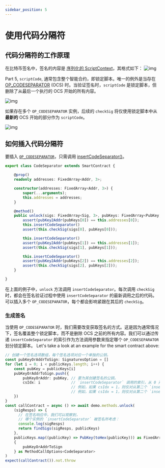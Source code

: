 ```yaml
---
sidebar_position: 5
---
```


# 使用代码分隔符

## 代码分隔符的工作原理

在比特币签名中，签名的内容是 [序列化的 ScriptContext](../how-to-write-a-contract/scriptcontext.md#serialization)，其格式如下：
![img](/sCrypt/codeseparator-01.png)

Part 5, `scriptCode`, 通常包含整个智能合约，即锁定脚本。唯一的例外是当存在 [OP_CODESEPARATOR](https://wiki.bitcoinsv.io/index.php/OP_CODESEPARATOR) (OCS) 时。当验证签名时，`scriptCode` 是锁定脚本，但删除了从最后一个执行的 OCS 开始的所有内容。

![img](/sCrypt/codeseparator-02.png)

如果存在多个 `OP_CODESEPARATOR` 实例，后续的 `checkSig` 将仅使用锁定脚本中从 **最新的** OCS 开始的部分作为 `scriptCode`。

![img](/sCrypt/codeseparator-03.png)

## 如何插入代码分隔符

要插入 [`OP_CODESEPARATOR`](https://wiki.bitcoinsv.io/index.php/OP_CODESEPARATOR)，只需调用 [insertCodeSeparator()](../how-to-write-a-contract/built-ins.md#insertcodeseparator)。

```ts
export class CodeSeparator extends SmartContract {

    @prop()
    readonly addresses: FixedArray<Addr, 3>;

    constructor(addresses: FixedArray<Addr, 3>) {
        super(...arguments);
        this.addresses = addresses;
    }

    @method()
    public unlock(sigs: FixedArray<Sig, 3>, pubKeys: FixedArray<PubKey, 3>) {
        assert(pubKey2Addr(pubKeys[0]) == this.addresses[0]);
        this.insertCodeSeparator()
        assert(this.checkSig(sigs[0], pubKeys[0]));

        this.insertCodeSeparator()
        assert(pubKey2Addr(pubKeys[1]) == this.addresses[1]);
        assert(this.checkSig(sigs[1], pubKeys[1]));

        this.insertCodeSeparator()
        assert(pubKey2Addr(pubKeys[2]) == this.addresses[2]);
        assert(this.checkSig(sigs[2], pubKeys[2]));
    }

}
```

在上面的例子中，`unlock` 方法调用 `insertCodeSeparator`。每次调用 `checkSig` 时，都会在签名验证过程中使用 `insertCodeSeparator` 的最新调用之后的代码。可以插入多个 `OP_CODESEPARATOR`，每个都会影响紧跟在其后的 `checkSig`。

### 生成签名

当使用 `OP_CODESEPARATOR` 时，我们需要改变获取签名的方式。这是因为通常情况下，签名覆盖整个锁定脚本，而不是删除 OCS 之前的所有内容。我们可以通过传递 `insertCodeSeparator` 的索引作为方法调用参数来指定哪个 `OP_CODESEPARATOR` 划分锁定脚本。
Let's take a look at an example for the smart contract above:

```ts
// 创建一个签名选项数组，每个签名选项对应一个单独的公钥。
const pubKeyOrAddrToSign: SignaturesOption = []
for (let i = 0; i < publicKeys.length; i++) {
    const pubKey = publicKeys[i]
    pubKeyOrAddrToSign.push({
        pubKeyOrAddr: pubKey, // 要为其创建签名的公钥。
        csIdx: i              // `insertCodeSeparator` 调用的索引，从 0 开始
                              // 例如，如果 csIdx = 1，则仅对从第二个 `insertCodeSeparator` 开始的部分进行签名。
                              // 例如，如果 csIdx = 1，则仅对从第二个 `insertCodeSeparator` 开始的部分进行签名。
    })
}
const callContract = async () => await demo.methods.unlock(
    (sigResps) => {
      // 在签名响应中，我们可以观察到，
      // 哪个实例的 `insertCodeSeparator` 被签名所考虑：
      console.log(sigResps)
      return findSigs(sigResps, publicKeys)
    },
    publicKeys.map((publicKey) => PubKey(toHex(publicKey))) as FixedArray<PubKey, 3>,
    {
        pubKeyOrAddrToSign
    } as MethodCallOptions<CodeSeparator>
)
expect(callContract()).not.throw
```
